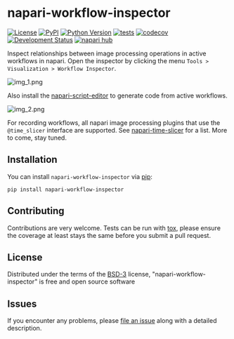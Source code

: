# napari-workflow-inspector

[![License](https://img.shields.io/pypi/l/napari-workflow-inspector.svg?color=green)](https://github.com/haesleinhuepf/napari-workflow-inspector/raw/main/LICENSE)
[![PyPI](https://img.shields.io/pypi/v/napari-workflow-inspector.svg?color=green)](https://pypi.org/project/napari-workflow-inspector)
[![Python Version](https://img.shields.io/pypi/pyversions/napari-workflow-inspector.svg?color=green)](https://python.org)
[![tests](https://github.com/haesleinhuepf/napari-workflow-inspector/workflows/tests/badge.svg)](https://github.com/haesleinhuepf/napari-workflow-inspector/actions)
[![codecov](https://codecov.io/gh/haesleinhuepf/napari-workflow-inspector/branch/main/graph/badge.svg)](https://codecov.io/gh/haesleinhuepf/napari-workflow-inspector)
[![Development Status](https://img.shields.io/pypi/status/napari-workflow-inspector.svg)](https://en.wikipedia.org/wiki/Software_release_life_cycle#Alpha)
[![napari hub](https://img.shields.io/endpoint?url=https://api.napari-hub.org/shields/napari-workflow-inspector)](https://napari-hub.org/plugins/napari-workflow-inspector)

Inspect relationships between image processing operations in active workflows in napari. Open the inspector by clicking the menu `Tools > Visualization > Workflow Inspector`.

![img_1.png](https://github.com/haesleinhuepf/napari-workflow-inspector/raw/main/docs/screenshot_graph.png)

Also install the [napari-script-editor](https://www.napari-hub.org/plugins/napari-script-editor) 
to generate code from active workflows.

![img_2.png](https://github.com/haesleinhuepf/napari-workflow-inspector/raw/main/docs/screenshot_script_editor.png)

For recording workflows, all napari image processing plugins that use the `@time_slicer` interface are supported. See
[napari-time-slicer](https://www.napari-hub.org/plugins/napari-time-slicer) for a list. More to come, stay tuned.

## Installation

You can install `napari-workflow-inspector` via [pip]:

```
pip install napari-workflow-inspector
```

## Contributing

Contributions are very welcome. Tests can be run with [tox], please ensure
the coverage at least stays the same before you submit a pull request.

## License

Distributed under the terms of the [BSD-3] license,
"napari-workflow-inspector" is free and open source software

## Issues

If you encounter any problems, please [file an issue] along with a detailed description.

[napari]: https://github.com/napari/napari
[Cookiecutter]: https://github.com/audreyr/cookiecutter
[@napari]: https://github.com/napari
[MIT]: http://opensource.org/licenses/MIT
[BSD-3]: http://opensource.org/licenses/BSD-3-Clause
[GNU GPL v3.0]: http://www.gnu.org/licenses/gpl-3.0.txt
[GNU LGPL v3.0]: http://www.gnu.org/licenses/lgpl-3.0.txt
[Apache Software License 2.0]: http://www.apache.org/licenses/LICENSE-2.0
[Mozilla Public License 2.0]: https://www.mozilla.org/media/MPL/2.0/index.txt
[cookiecutter-napari-plugin]: https://github.com/napari/cookiecutter-napari-plugin

[file an issue]: https://github.com/haesleinhuepf/napari-workflow-inspector/issues

[napari]: https://github.com/napari/napari
[tox]: https://tox.readthedocs.io/en/latest/
[pip]: https://pypi.org/project/pip/
[PyPI]: https://pypi.org/
